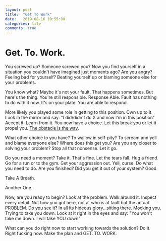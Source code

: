 ```yaml
---
layout: post
title:  "Get To Work"
date:   2019-08-16 10:55:00
categories: life
comments: true
---
```


# Get. To. Work.

You screwed up?  Someone screwed you?  Now you find yourself in a situation you couldn't have imagined just moments ago?  Are you angry?  Feeling bad for yourself? Beating yourself up or blaming someone else for your problems.  

You know what? Maybe it's not your fault. That happens sometimes.  But here's the thing.  You're still responsible.  Response Able. Fault has nothing to do with it now.  It's on your plate.  You are able to respond.

More likely you played some role in getting to this position.  Own up to it.  Look in the mirror and say: "I did/didn't do X and now I'm in this position" Accept it.  Learn from it.  You now have a choice.  Let this break you or let it propel you.  [The obstacle is the way](https://www.amazon.com/dp/B00G3L1B8K/ref=dp-kindle-redirect?_encoding=UTF8&btkr=1).  

What other choice to you have?  To wallow in self-pity?  To scream and yell and blame everyone else?  Where does this get you?  Are you any closer to solving your problem?  Stop all that nonsense.  Let it go.  

Do you need a moment?  Take it.  That's fine.  Let the tears fall.  Hug a friend.  Go for a run or to the gym.  Get your aggression out.  Yell, curse.  Do what you need to do.  Are you finished? Did you get it out of your system? Good.

Take
A
Breath.

Another One.

Now, are you ready to begin?  Look at the problem. Walk around it.  Inspect every detail.  Not how you got here, not at who is at fault but the actual PROBLEM.  Do you see it?  In all its hideous glory...sitting there.  Mocking you.  Trying to take you down.  Look at it right in the eyes and say: "You won't take me down.  I will take YOU down"

What can you do right now to start working towards the solution?  Do it.  Right fucking now.  Make the plan and GET. TO. WORK.